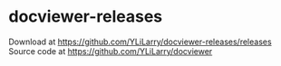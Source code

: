 # docviewer-releases
Download at https://github.com/YLiLarry/docviewer-releases/releases
Source code at https://github.com/YLiLarry/docviewer
